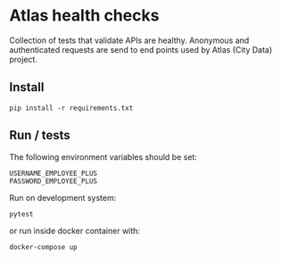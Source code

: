 # Atlas health checks

Collection of tests that validate APIs are healthy.
Anonymous and authenticated requests are send to end points used by Atlas (City Data) project.

## Install
```
pip install -r requirements.txt
```

## Run / tests

The following environment variables should be set:
```
USERNAME_EMPLOYEE_PLUS
PASSWORD_EMPLOYEE_PLUS
```

Run on development system:
```
pytest
```

or run inside docker container with:

```
docker-compose up
``` 
